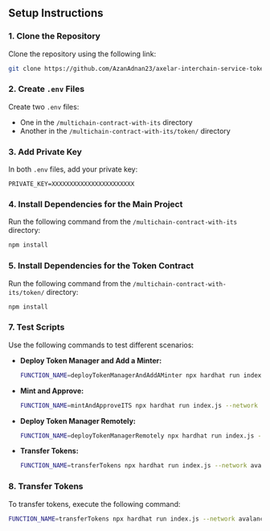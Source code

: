 ## Setup Instructions

### 1. Clone the Repository

Clone the repository using the following link:

```bash
git clone https://github.com/AzanAdnan23/axelar-interchain-service-token.git
```

### 2. Create `.env` Files

Create two `.env` files:

- One in the `/multichain-contract-with-its` directory
- Another in the `/multichain-contract-with-its/token/` directory

### 3. Add Private Key

In both `.env` files, add your private key:

```
PRIVATE_KEY=XXXXXXXXXXXXXXXXXXXXXXX
```

### 4. Install Dependencies for the Main Project

Run the following command from the `/multichain-contract-with-its` directory:

```bash
npm install
```

### 5. Install Dependencies for the Token Contract

Run the following command from the `/multichain-contract-with-its/token/` directory:

```bash
npm install
```

### 7. Test Scripts

Use the following commands to test different scenarios:

- **Deploy Token Manager and Add a Minter:**

  ```bash
  FUNCTION_NAME=deployTokenManagerAndAddAMinter npx hardhat run index.js --network avalanche
  ```

- **Mint and Approve:**

  ```bash
  FUNCTION_NAME=mintAndApproveITS npx hardhat run index.js --network avalanche
  ```

- **Deploy Token Manager Remotely:**

  ```bash
  FUNCTION_NAME=deployTokenManagerRemotely npx hardhat run index.js --network avalanche
  ```

- **Transfer Tokens:**
  ```bash
  FUNCTION_NAME=transferTokens npx hardhat run index.js --network avalanche
  ```

### 8. Transfer Tokens

To transfer tokens, execute the following command:

```bash
FUNCTION_NAME=transferTokens npx hardhat run index.js --network avalanche
```
